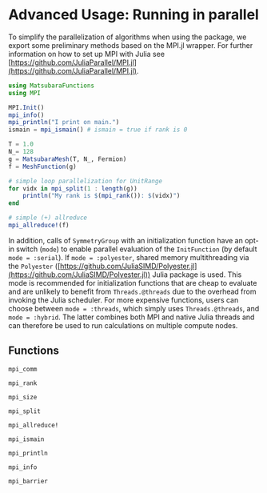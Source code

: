 # Advanced Usage: Running in parallel

To simplify the parallelization of algorithms when using the package, we export some preliminary methods based on the MPI.jl wrapper. For further information on how to set up MPI with Julia see [https://github.com/JuliaParallel/MPI.jl](https://github.com/JuliaParallel/MPI.jl).

```julia
using MatsubaraFunctions 
using MPI 

MPI.Init()
mpi_info()
mpi_println("I print on main.")
ismain = mpi_ismain() # ismain = true if rank is 0

T = 1.0
N_= 128
g = MatsubaraMesh(T, N_, Fermion)
f = MeshFunction(g)

# simple loop parallelization for UnitRange
for vidx in mpi_split(1 : length(g))
    println("My rank is $(mpi_rank()): $(vidx)")
end

# simple (+) allreduce
mpi_allreduce!(f)
```

In addition, calls of `SymmetryGroup` with an initialization function have an opt-in switch (`mode`) to enable parallel evaluation of the `InitFunction` (by default `mode = :serial`). If `mode = :polyester`, shared memory multithreading via the `Polyester` ([https://github.com/JuliaSIMD/Polyester.jl](https://github.com/JuliaSIMD/Polyester.jl)) Julia package is used. This mode is recommended for initialization functions that are cheap to evaluate and are unlikely to benefit from `Threads.@threads` due to the overhead from invoking the Julia scheduler. For more expensive functions, users can choose between `mode = :threads`, which simply uses `Threads.@threads`, and `mode = :hybrid`. The latter combines both MPI and native Julia threads and can therefore be used to run calculations on multiple compute nodes.

## Functions

```@docs
mpi_comm
```

```@docs
mpi_rank
```

```@docs
mpi_size
```

```@docs
mpi_split
```

```@docs
mpi_allreduce!
```

```@docs
mpi_ismain
```

```@docs
mpi_println
```

```@docs
mpi_info
```

```@docs
mpi_barrier
```
